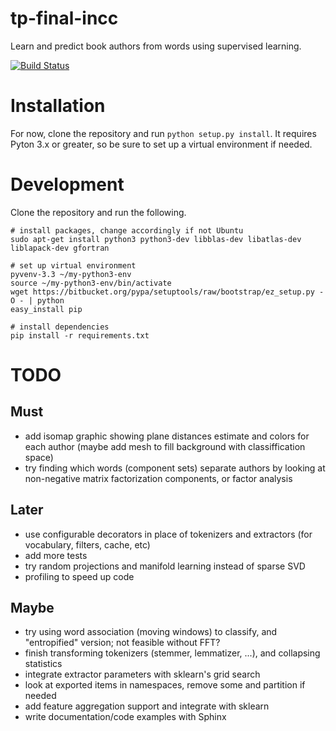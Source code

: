 tp-final-incc
=============

Learn and predict book authors from words using supervised learning.

[![Build Status](https://travis-ci.org/alepulver/tp-final-incc.png)](https://travis-ci.org/alepulver/tp-final-incc)

# Installation

For now, clone the repository and run `python setup.py install`. It requires Pyton 3.x or greater, so be sure to set up a virtual environment if needed.

# Development

Clone the repository and run the following.

```
# install packages, change accordingly if not Ubuntu
sudo apt-get install python3 python3-dev libblas-dev libatlas-dev liblapack-dev gfortran

# set up virtual environment
pyvenv-3.3 ~/my-python3-env
source ~/my-python3-env/bin/activate
wget https://bitbucket.org/pypa/setuptools/raw/bootstrap/ez_setup.py -O - | python
easy_install pip

# install dependencies
pip install -r requirements.txt
```

# TODO

## Must

- add isomap graphic showing plane distances estimate and colors for each author (maybe add mesh to fill background with classiffication space)
- try finding which words (component sets) separate authors by looking at non-negative matrix factorization components, or factor analysis

## Later

- use configurable decorators in place of tokenizers and extractors (for vocabulary, filters, cache, etc)
- add more tests
- try random projections and manifold learning instead of sparse SVD
- profiling to speed up code

## Maybe
- try using word association (moving windows) to classify, and "entropified" version; not feasible without FFT?
- finish transforming tokenizers (stemmer, lemmatizer, ...), and collapsing statistics
- integrate extractor parameters with sklearn's grid search
- look at exported items in namespaces, remove some and partition if needed
- add feature aggregation support and integrate with sklearn
- write documentation/code examples with Sphinx